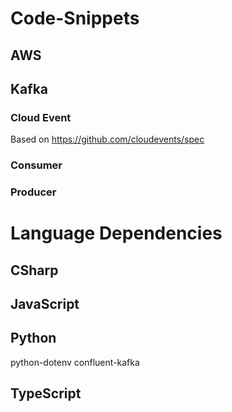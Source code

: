# Code-Snippets

## AWS

## Kafka
### Cloud Event
Based on https://github.com/cloudevents/spec

### Consumer

### Producer


# Language Dependencies
## CSharp
## JavaScript
## Python
python-dotenv
confluent-kafka
## TypeScript